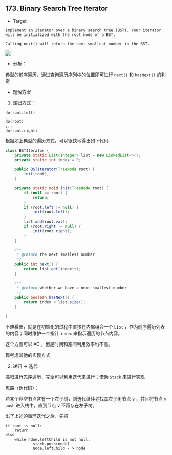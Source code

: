 ## **173. Binary Search Tree Iterator**

- Target

```
Implement an iterator over a binary search tree (BST). Your iterator will be initialized with the root node of a BST.

Calling next() will return the next smallest number in the BST.
```

![](https://assets.leetcode.com/uploads/2018/12/25/bst-tree.png)

- 分析：

典型的前序遍历，通过查询遍历序列中的位置即可进行 `next()` 和 `hasNext()` 的判定

- 题解方案

1. 递归方式：

```
do(root.left)
...
do(root)
...
do(root.right)
```

根据如上典型的遍历方式，可以很快地得出如下代码

```java
class BSTIterator {
    private static List<Integer> list = new LinkedList<>();
    private static int index = 0;

    public BSTIterator(TreeNode root) {
        init(root);
    }

    private static void init(TreeNode root) {
        if (null == root) {
            return;
        }
        if (root.left != null) {
            init(root.left);
        }
        list.add(root.val);
        if (root.right != null) {
            init(root.right);
        }
    }

    /**
     * @return the next smallest number
     */
    public int next() {
        return list.get(index++);
    }

    /**
     * @return whether we have a next smallest number
     */
    public boolean hasNext() {
        return index < list.size();
    }

}

```

不难看出，就是在初始化的过程中直接在内部组合一个 `List` ，作为前序遍历列表的内容；同时维护一个指针 `index` 来指示遍历的节点内容。

这个方案可以 AC ，但是时间和空间利用效率均不高。

现考虑其他的实现方式

2. 递归 -> 迭代

递归进行先序遍历，完全可以利用迭代来进行；借助 `Stack` 来进行实现

思路（伪代码）：

若某个非空节点含有一个左子树，则迭代继续寻找其左子树节点 $v$ ，并且将节点 $v$  `push` 进入栈中，直到节点 $v$ 不再存在左子树。

出了上述的循环迭代之后，先把

```
if root is null:
	return
else 
	while ndoe.leftChild is not null:
			stack.push(node)
			node.leftChild - > node
```

